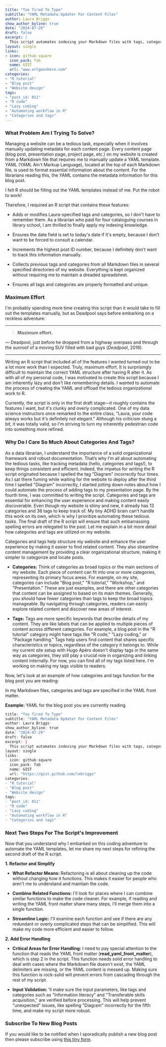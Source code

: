 ```yaml
---
title: "Too Tired To Type"
subtitle: "YAML Metadata Updater For Content Files"
author: Laura Briggs
show_author_byline: true
date: "2024-07-29"
draft: false
excerpt: |
  This script automates indexing your Markdown files with tags, categories, the post ID number, and the current date. Perfect for those of us who are too tired to update YAML metadata manually, it handles the tedious work for managing blog posts and other content files!
layout: single
links:
- icon: github-square
  icon_pack: fab
  name: GIST
  url: "www.urlgoeshere.com"
categories:
- "R tutorial"
- "Blog post"
- "Website design"
tags:
- "post_id: 011"
- "R code"
- "Lazy coding"
- "Automating workflow in R"
- "Categories and tags"
---
```


### What Problem Am I Trying To Solve?

Managing a website can be a tedious task, especially when it involves manually updating metadata for each content page. Every content page (blog post, presentation page, project page, etc.) on my website is created from a Markdown file that requires me to manually update a YAML template. YAML (YAML Ain't Markup Language), located at the top of each Markdown file, is used to format essential information about the content. For the librarians reading this, the YAML contains the metadata information for this blog post.

I felt R should be filling out the YAML templates instead of me. Put the robot to work!

Therefore, I required an R script that contains these features:

- Adds or modifies Laura-specified tags and categories, so I don't have to remember them. As a librarian who paid for four cataloguing courses in library school, I am thrilled to finally apply my indexing knowledge.

- Ensures the date field is set to today's date if it's empty, because I don’t want to be forced to consult a calendar.

- Increments the highest post ID number, because I definitely don't want to track this information manually.

- Collects previous tags and categories from all Markdown files in several specified directories of my website. Everything is kept organized without requiring me to maintain a dreaded spreadsheet.

- Ensures all tags and categories are properly formatted and unique. 

### Maximum Effort

I'm probably spending more time creating this script than it would take to fill out the templates manually, but as Deadpool says before embarking on a reckless adventure:

---

> **Maximum effort.**

— Deadpool, just before he dropped from a highway overpass and through the sunroof of a moving SUV filled with bad guys (*Deadpool*, 2016).

---

Writing an R script that included all of the features I wanted turned out to be a lot more work than I expected. Truly, maximum effort. It is surprisingly difficult to maintain the correct YAML structure after having R alter it. As with all of my personal code, I was motivated to create this script because I am inherently lazy and don't like remembering details. I wanted to automate the process of creating the YAML and offload the tedious organizational work to R.

Currently, the script is only in the first draft stage—it roughly contains the features I want, but it's clunky and overly complicated. One of my data science instructors once remarked to the entire class, "Laura, your code always works but it's definitely not elegant." Although his criticism stung a bit, it was totally valid, so I'm striving to turn my inherently pedestrian code into something more refined.

### Why Do I Care So Much About Categories And Tags?

As a data librarian, I understand the importance of a solid organizational framework and robust documentation. That’s why I’m all about automating the tedious tasks, like tracking metadata (hello, categories and tags!), to keep things consistent and efficient. Indeed, the impetus for writing the R script originated because I spelled the tag "Diagram" incorrectly four times. As I sat there fuming while waiting for the website to deploy after the third time I spelled "Diagram" incorrectly, I started jotting down notes about how I could automate the process of adding tags to my presentation page. By the fourth time, I was committed to writing the script. Categories and tags are essential for enhancing the user experience and making content easily discoverable. Even though my website is shiny and new, it already has 13 categories and 36 tags to keep track of. My tiny ADHD brain can't handle this work on its own, which is why I prioritize automating these tedious tasks. The final draft of the R script will ensure that such embarrassing spelling errors are relegated to the past. Let me explain in a bit more detail how categories and tags are utilized on my website.

Categories and tags help structure my website and enhance the user experience by making it easier to find related content. They also streamline content management by providing a clear organizational structure, making it simpler to categorize and locate posts.

- **Categories:**
Think of categories as broad topics or the main sections of my website. Each piece of content can fit into one or more categories, representing its primary focus areas. For example, on my site, categories can include "Blog post," "R tutorial," "Workshop," and "Presentation." These are just examples, and there are other categories that content can be assigned to based on its main themes. Generally, you should have fewer categories than tags to keep the broad topics manageable. By navigating through categories, readers can easily explore related content and discover new areas of interest.

- **Tags:**
Tags are more specific keywords that describe details of my content. They are like labels that can be applied to multiple pieces of content across different categories. For example, a blog post in the "R tutorial" category might have tags like "R code," "Lazy coding," or "Package handling." Tags help users find content that shares specific characteristics or topics, regardless of the category it belongs to. While my current site setup with Hugo Apéro doesn't display tags in the same way as categories, they still play a crucial role in organizing and linking content internally. For now, you can find all of my tags listed here. I'm working on making my tags visible to readers.

Now, let's look at an example of how categories and tags function for the blog post you are reading:

In my Markdown files, categories and tags are specified in the YAML front matter.

**Example:** YAML for the blog post you are currently reading.


``` r
title: "Too Tired To Type"
subtitle: "YAML Metadata Updater For Content Files"
author: Laura Briggs
show_author_byline: true
date: "2024-07-29"
draft: false
excerpt: |
  This script automates indexing your Markdown files with tags, categories, the post ID number, and the current date. Perfect for those of us who are too tired to update YAML metadata manually, it handles the tedious work for managing blog posts and other content files!
layout: single
links:
- icon: github-square
  icon_pack: fab
  name: GIST
  url: "https://gist.github.com/lebriggs"
categories:
- "R tutorial"
- "Blog post"
- "Website design"
tags:
- "post_id: 011"
- "R code"
- "Lazy coding"
- "Automating workflow in R"
- "Categories and tags"
```

### Next Two Steps For The Script's Improvement

Now that you understand why I embarked on this coding adventure to automate the YAML templates, let me share my next steps for refining the second draft of the R script.

**1. Refactor and Simplify**

- **What Refactor Means:**
Refactoring is all about cleaning up the code without changing how it functions. This makes it easier for people who aren't me to understand and maintain the code.

- **Combine Related Functions:**
I'll look for places where I can combine similar functions to make the code cleaner. For example, if reading and writing the YAML front matter share many steps, I’ll merge them into a single function.

- **Streamline Logic:** 
I'll examine each function and see if there are any redundant or overly complicated steps that can be simplified. This will make my code more efficient and easier to follow.

**2. Add Error Handling** 

- **Critical Areas for Error Handling:**
I need to pay special attention to the function that reads the YAML front matter (**read_yaml_front_matter**), which is step 2 in the script. This function needs solid error handling to deal with cases where the Markdown file doesn't exist, the YAML delimiters are missing, or the YAML content is messed up. Making sure this function is rock-solid will prevent errors from cascading through the rest of my script.

- **Input Validation:** 
'll make sure the input parameters, like tags and categories such as "Information literacy" and "Transferable skills acquisition," are verified before processing. This will help prevent "unexpected" issues, like spelling "Diagram" incorrectly for the fifth time, and make my script more robust.

### Subscribe To New Blog Posts

If you would like to be notified when I sporadically publish a new blog post then please subscribe using [this tiny form](https://dashboard.mailerlite.com/forms/1012938/126123917064537119/share). 
